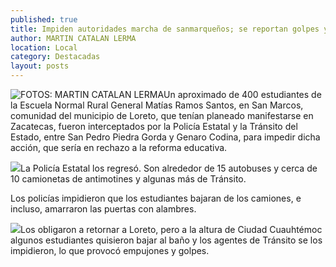 ```yaml
---
published: true
title: Impiden autoridades marcha de sanmarqueños; se reportan golpes y empujones
author: MARTIN CATALAN LERMA
location: Local
category: Destacadas
layout: posts
---
```


![FOTOS: MARTIN CATALAN LERMA](http://i.imgur.com/EbpOptrm.jpg)Un aproximado de 400 estudiantes de la Escuela Normal Rural General Matías Ramos Santos, en San Marcos, comunidad del municipio de Loreto, que tenían planeado manifestarse en Zacatecas, fueron interceptados por la Policía Estatal y la Tránsito del Estado, entre San Pedro Piedra Gorda y Genaro Codina, para impedir dicha acción, que sería en rechazo a la reforma educativa.

![](http://i.imgur.com/ALdX01om.jpg)La Policía Estatal los regresó. Son alrededor de 15 autobuses y cerca de 10 camionetas de antimotines y algunas más de Tránsito.

Los policías impidieron que los estudiantes bajaran de los camiones, e incluso, amarraron las puertas con alambres.

![](http://i.imgur.com/G1cbZ88m.jpg)Los obligaron a retornar a Loreto, pero a la altura de Ciudad Cuauhtémoc algunos estudiantes quisieron bajar al baño y los agentes de Tránsito se los impidieron, lo que provocó empujones y golpes.

